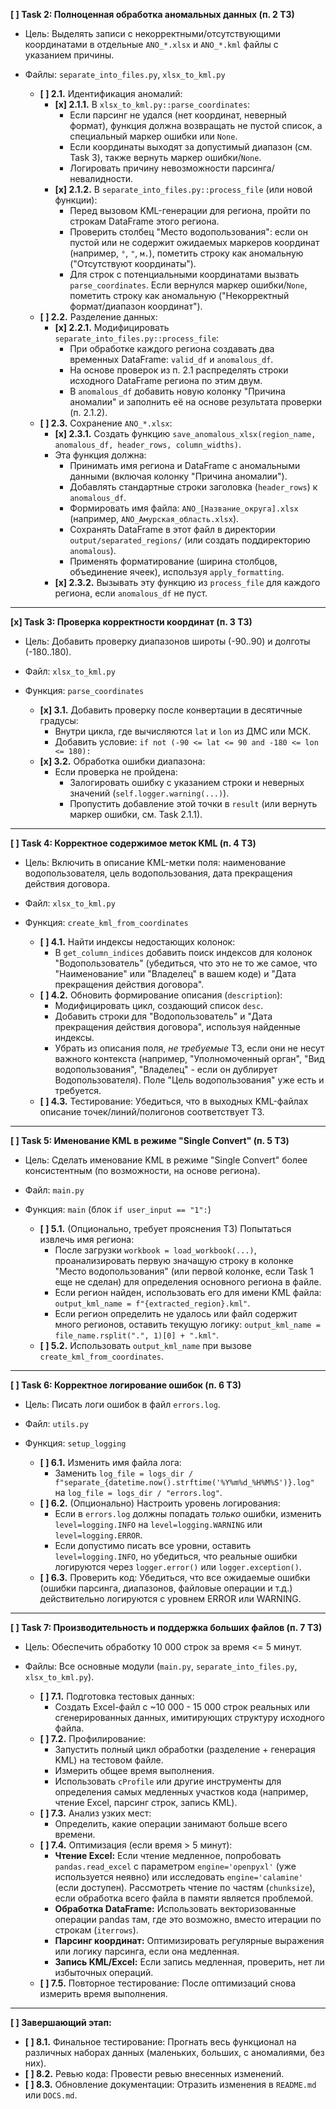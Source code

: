 **[ ] Task 2: Полноценная обработка аномальных данных (п. 2 ТЗ)**

* Цель: Выделять записи с некорректными/отсутствующими координатами в отдельные `ANO_*.xlsx` и `ANO_*.kml` файлы с указанием причины.
* Файлы: `separate_into_files.py`, `xlsx_to_kml.py`

  * **[ ] 2.1.** Идентификация аномалий:
    * **[x] 2.1.1.** В `xlsx_to_kml.py::parse_coordinates`:
      * Если парсинг не удался (нет координат, неверный формат), функция должна возвращать не пустой список, а специальный маркер ошибки или `None`.
      * Если координаты выходят за допустимый диапазон (см. Task 3), также вернуть маркер ошибки/`None`.
      * Логировать причину невозможности парсинга/невалидности.
    * **[x] 2.1.2.** В `separate_into_files.py::process_file` (или новой функции):
      * Перед вызовом KML-генерации для региона, пройти по строкам DataFrame этого региона.
      * Проверить столбец "Место водопользования": если он пустой или не содержит ожидаемых маркеров координат (например, `°`, `"`, `м.`), пометить строку как аномальную ("Отсутствуют координаты").
      * Для строк с потенциальными координатами вызвать `parse_coordinates`. Если вернулся маркер ошибки/`None`, пометить строку как аномальную ("Некорректный формат/диапазон координат").
  * **[ ] 2.2.** Разделение данных:
    * **[x] 2.2.1.** Модифицировать `separate_into_files.py::process_file`:
      * При обработке каждого региона создавать два временных DataFrame: `valid_df` и `anomalous_df`.
      * На основе проверок из п. 2.1 распределять строки исходного DataFrame региона по этим двум.
      * В `anomalous_df` добавить новую колонку "Причина аномалии" и заполнить её на основе результата проверки (п. 2.1.2).
  * **[ ] 2.3.** Сохранение `ANO_*.xlsx`:
    * **[x] 2.3.1.** Создать функцию `save_anomalous_xlsx(region_name, anomalous_df, header_rows, column_widths)`.
    * Эта функция должна:
      * Принимать имя региона и DataFrame с аномальными данными (включая колонку "Причина аномалии").
      * Добавлять стандартные строки заголовка (`header_rows`) к `anomalous_df`.
      * Формировать имя файла: `ANO_[Название_округа].xlsx` (например, `ANO_Амурская_область.xlsx`).
      * Сохранять DataFrame в этот файл в директории `output/separated_regions/` (или создать поддиректорию `anomalous`).
      * Применять форматирование (ширина столбцов, объединение ячеек), используя `apply_formatting`.
    * **[x] 2.3.2.** Вызывать эту функцию из `process_file` для каждого региона, если `anomalous_df` не пуст.

---

**[x] Task 3: Проверка корректности координат (п. 3 ТЗ)**

* Цель: Добавить проверку диапазонов широты (-90..90) и долготы (-180..180).
* Файл: `xlsx_to_kml.py`
* Функция: `parse_coordinates`

  * **[x] 3.1.** Добавить проверку после конвертации в десятичные градусы:
    * Внутри цикла, где вычисляются `lat` и `lon` из ДМС или МСК.
    * Добавить условие: `if not (-90 <= lat <= 90 and -180 <= lon <= 180):`
  * **[x] 3.2.** Обработка ошибки диапазона:
    * Если проверка не пройдена:
      * Залогировать ошибку с указанием строки и неверных значений (`self.logger.warning(...)`).
      * Пропустить добавление этой точки в `result` (или вернуть маркер ошибки, см. Task 2.1.1).

---

**[ ] Task 4: Корректное содержимое меток KML (п. 4 ТЗ)**

* Цель: Включить в описание KML-метки поля: наименование водопользователя, цель водопользования, дата прекращения действия договора.
* Файл: `xlsx_to_kml.py`
* Функция: `create_kml_from_coordinates`

  * **[ ] 4.1.** Найти индексы недостающих колонок:
    * В `get_column_indices` добавить поиск индексов для колонок "Водопользователь" (убедиться, что это не то же самое, что "Наименование" или "Владелец" в вашем коде) и "Дата прекращения действия договора".
  * **[ ] 4.2.** Обновить формирование описания (`description`):
    * Модифицировать цикл, создающий список `desc`.
    * Добавить строки для "Водопользователь" и "Дата прекращения действия договора", используя найденные индексы.
    * Убрать из описания поля, *не требуемые* ТЗ, если они не несут важного контекста (например, "Уполномоченный орган", "Вид водопользования", "Владелец" - если он дублирует Водопользователя). Поле "Цель водопользования" уже есть и требуется.
  * **[ ] 4.3.** Тестирование: Убедиться, что в выходных KML-файлах описание точек/линий/полигонов соответствует ТЗ.

---

**[ ] Task 5: Именование KML в режиме "Single Convert" (п. 5 ТЗ)**

* Цель: Сделать именование KML в режиме "Single Convert" более консистентным (по возможности, на основе региона).
* Файл: `main.py`
* Функция: `main` (блок `if user_input == "1":`)

  * **[ ] 5.1.** (Опционально, требует прояснения ТЗ) Попытаться извлечь имя региона:
    * После загрузки `workbook = load_workbook(...)`, проанализировать первую значащую строку в колонке "Место водопользования" (или первой колонке, если Task 1 еще не сделан) для определения основного региона в файле.
    * Если регион найден, использовать его для имени KML файла: `output_kml_name = f"{extracted_region}.kml"`.
    * Если регион определить не удалось или файл содержит много регионов, оставить текущую логику: `output_kml_name = file_name.rsplit(".", 1)[0] + ".kml"`.
  * **[ ] 5.2.** Использовать `output_kml_name` при вызове `create_kml_from_coordinates`.

---

**[ ] Task 6: Корректное логирование ошибок (п. 6 ТЗ)**

* Цель: Писать логи ошибок в файл `errors.log`.
* Файл: `utils.py`
* Функция: `setup_logging`

  * **[ ] 6.1.** Изменить имя файла лога:
    * Заменить `log_file = logs_dir / f"separate_{datetime.now().strftime('%Y%m%d_%H%M%S')}.log"` на `log_file = logs_dir / "errors.log"`.
  * **[ ] 6.2.** (Опционально) Настроить уровень логирования:
    * Если в `errors.log` должны попадать *только* ошибки, изменить `level=logging.INFO` на `level=logging.WARNING` или `level=logging.ERROR`.
    * Если допустимо писать все уровни, оставить `level=logging.INFO`, но убедиться, что реальные ошибки логируются через `logger.error()` или `logger.exception()`.
  * **[ ] 6.3.** Проверить код: Убедиться, что все ожидаемые ошибки (ошибки парсинга, диапазонов, файловые операции и т.д.) действительно логируются с уровнем ERROR или WARNING.

---

**[ ] Task 7: Производительность и поддержка больших файлов (п. 7 ТЗ)**

* Цель: Обеспечить обработку 10 000 строк за время <= 5 минут.
* Файлы: Все основные модули (`main.py`, `separate_into_files.py`, `xlsx_to_kml.py`).

  * **[ ] 7.1.** Подготовка тестовых данных:
    * Создать Excel-файл с ~10 000 - 15 000 строк реальных или сгенерированных данных, имитирующих структуру исходного файла.
  * **[ ] 7.2.** Профилирование:
    * Запустить полный цикл обработки (разделение + генерация KML) на тестовом файле.
    * Измерить общее время выполнения.
    * Использовать `cProfile` или другие инструменты для определения самых медленных участков кода (например, чтение Excel, парсинг строк, запись KML).
  * **[ ] 7.3.** Анализ узких мест:
    * Определить, какие операции занимают больше всего времени.
  * **[ ] 7.4.** Оптимизация (если время > 5 минут):
    * **Чтение Excel:** Если чтение медленное, попробовать `pandas.read_excel` с параметром `engine='openpyxl'` (уже используется неявно) или исследовать `engine='calamine'` (если доступен). Рассмотреть чтение по частям (`chunksize`), если обработка всего файла в памяти является проблемой.
    * **Обработка DataFrame:** Использовать векторизованные операции pandas там, где это возможно, вместо итерации по строкам (`iterrows`).
    * **Парсинг координат:** Оптимизировать регулярные выражения или логику парсинга, если она медленная.
    * **Запись KML/Excel:** Если запись медленная, проверить, нет ли избыточных операций.
  * **[ ] 7.5.** Повторное тестирование: После оптимизаций снова измерить время выполнения.

---

**[ ] Завершающий этап:**

* **[ ] 8.1.** Финальное тестирование: Прогнать весь функционал на различных наборах данных (маленьких, больших, с аномалиями, без них).
* **[ ] 8.2.** Ревью кода: Провести ревью внесенных изменений.
* **[ ] 8.3.** Обновление документации: Отразить изменения в `README.md` или `DOCS.md`.
